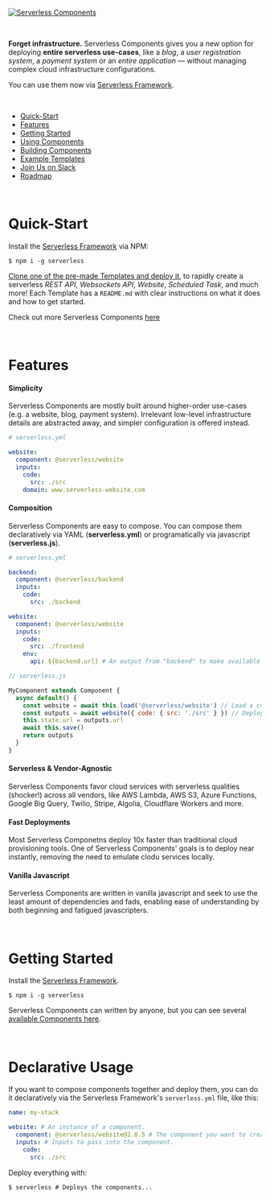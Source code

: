 [![Serverless Components](https://s3.amazonaws.com/assets.github.serverless/components/serverless_components_github_readme_2.gif)](http://serverless.com)

<br/>

**Forget infrastructure.**  Serverless Components gives you a new option for deploying **entire serverless use-cases**, like a *blog*, a *user registration system*, a *payment system* or an *entire application* — without managing complex cloud infrastructure configurations.

You can use them now via [Serverless Framework](https://www.github.com/serverless/serverless).

<br/>

- [Quick-Start](#quick-start)
- [Features](#features)
- [Getting Started](#getting-started)
- [Using Components](#declarative-usage)
- [Building Components](#programatic-usage)
- [Example Templates](./templates)
- [Join Us on Slack](https://serverless.com/slack)
- [Roadmap](https://github.com/serverless/components/projects/1)

<br/>

# Quick-Start

Install the [Serverless Framework](https://www.github.com/serverless/serverless) via NPM:

  ```console
  $ npm i -g serverless
  ```

[Clone one of the pre-made Templates and deploy it](./templates), to rapidly create a serverless *REST API*, *Websockets API*, *Website*, *Scheduled Task*, and much more!  Each Template has a `README.md` with clear instructions on what it does and how to get started.

Check out more Serverless Components [here](https://github.com/serverless-components/)

<br/>

# Features

#### Simplicity

Serverless Components are mostly built around higher-order use-cases (e.g. a website, blog, payment system).  Irrelevant low-level infrastructure details are abstracted away, and simpler configuration is offered instead.

```yaml
# serverless.yml

website:
  component: @serverless/website
  inputs:
    code:
      src: ./src
    domain: www.serverless-website.com
```

#### Composition

Serverless Components are easy to compose.  You can compose them declaratively via YAML (**serverless.yml**) or programatically via javascript (**serverless.js**).

```yaml
# serverless.yml

backend:
  component: @serverless/backend
  inputs:
    code:
      src: ./backend

website:
  component: @serverless/website
  inputs:
    code:
      src: ./frontend
    env:
      api: ${backend.url} # An output from "backend" to make available in the website
```

```javascript
// serverless.js

MyComponent extends Component {
  async default() {
    const website = await this.load('@serverless/website') // Load a component
    const outputs = await website({ code: { src: './src' } }) // Deploy it
    this.state.url = outputs.url
    await this.save()
    return outputs
  }
}
```

#### Serverless & Vendor-Agnostic

Serverless Components favor cloud services with serverless qualities (shocker!) across all vendors, like AWS Lambda, AWS S3, Azure Functions, Google Big Query, Twilio, Stripe, Algolia, Cloudflare Workers and more.

#### Fast Deployments

Most Serverless Componetns deploy 10x faster than traditional cloud provisioning tools.  One of Serverless Components' goals is to deploy near instantly, removing the need to emulate clodu services locally.

#### Vanilla Javascript

Serverless Components are written in vanilla javascript and seek to use the least amount of dependencies and fads, enabling ease of understanding by both beginning and fatigued javascripters.

<br/>

# Getting Started

Install the [Serverless Framework](https://www.github.com/serverless/serverless).

```shell
$ npm i -g serverless
```

Serverless Components can written by anyone, but you can see several [available Components here](https://www.github.com/serverless-components).

<br/>

# Declarative Usage

If you want to compose components together and deploy them, you can do it declaratively via the Serverless Framework's `serverless.yml` file, like this:

```yml
name: my-stack

website: # An instance of a component.
  component: @serverless/website@2.0.5 # The component you want to create an instance of.
  inputs: # Inputs to pass into the component.
    code:
      src: ./src
```

Deploy everything with:

```shell
$ serverless # Deploys the components...
```
